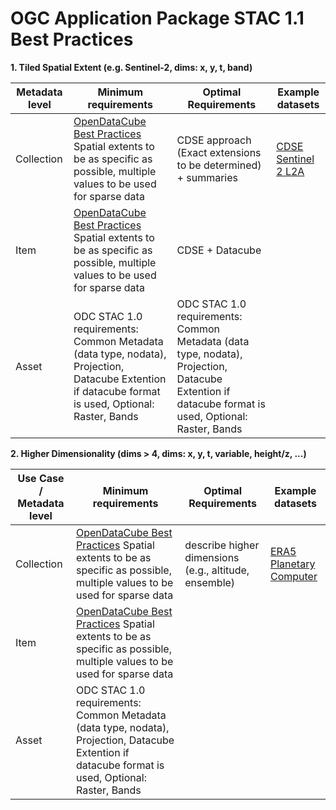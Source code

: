 # OGC Application Package STAC 1.1 Best Practices

**1. Tiled Spatial Extent (e.g. Sentinel-2, dims: x, y, t, band)**

| Metadata level | Minimum requirements                                                | Optimal Requirements                                                | Example datasets                                                                                 |
|---------------------------|----------------------------------------------------------------------|----------------------------------------------------------------------|--------------------------------------------------------------------------------------------------|
| Collection                | [OpenDataCube Best Practices](https://odc-stac.readthedocs.io/en/latest/stac-best-practice.html) Spatial extents to be as specific as possible, multiple values to be used for sparse data | CDSE approach (Exact extensions to be determined) + summaries        | [CDSE Sentinel 2 L2A](https://stac.dataspace.copernicus.eu/v1/collections/sentinel-2-l2a)        |
| Item                      | [OpenDataCube Best Practices](https://odc-stac.readthedocs.io/en/latest/stac-best-practice.html) Spatial extents to be as specific as possible, multiple values to be used for sparse data | CDSE + Datacube                                                     |                                                                                                  |
| Asset                     | ODC STAC 1.0 requirements: Common Metadata (data type, nodata), Projection, Datacube Extention if datacube format is used, Optional: Raster, Bands                                                   | ODC STAC 1.0 requirements: Common Metadata (data type, nodata), Projection, Datacube Extention if datacube format is used, Optional: Raster, Bands                                                        |                                                                                                  |

**2. Higher Dimensionality (dims > 4, dims: x, y, t, variable, height/z, ...)**

| Use Case / Metadata level | Minimum requirements                          | Optimal Requirements                                      | Example datasets                                                                                 |
|---------------------------|------------------------------------------------|------------------------------------------------------------|--------------------------------------------------------------------------------------------------|
| Collection                | [OpenDataCube Best Practices](https://odc-stac.readthedocs.io/en/latest/stac-best-practice.html) Spatial extents to be as specific as possible, multiple values to be used for sparse data          | describe higher dimensions (e.g., altitude, ensemble)       | [ERA5 Planetary Computer](https://planetarycomputer.microsoft.com/api/stac/v1/collections/era5-pds) |
| Item                      | [OpenDataCube Best Practices](https://odc-stac.readthedocs.io/en/latest/stac-best-practice.html) Spatial extents to be as specific as possible, multiple values to be used for sparse data                                               |                                                            |                                                                                                  |
| Asset                     | ODC STAC 1.0 requirements: Common Metadata (data type, nodata), Projection, Datacube Extention if datacube format is used, Optional: Raster, Bands                                               |                                                            |                                                                                                  |
